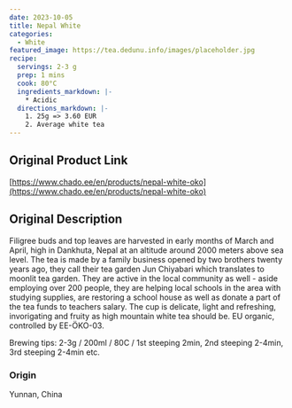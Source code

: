 ```yaml
---
date: 2023-10-05
title: Nepal White
categories:
  - White
featured_image: https://tea.dedunu.info/images/placeholder.jpg
recipe:
  servings: 2-3 g
  prep: 1 mins
  cook: 80°C
  ingredients_markdown: |-
    * Acidic
  directions_markdown: |-
    1. 25g => 3.60 EUR
    2. Average white tea
---
```


## Original Product Link

[https://www.chado.ee/en/products/nepal-white-oko](https://www.chado.ee/en/products/nepal-white-oko)

## Original Description

Filigree buds and top leaves are harvested in early months of March and April, high in Dankhuta, Nepal at an altitude around 2000 meters above sea level. The tea is made by a family business opened by two brothers twenty years ago, they call their tea garden Jun Chiyabari which translates to moonlit tea garden. They are active in the local community as well - aside employing over 200 people, they are helping local schools in the area with studying supplies, are restoring a school house as well as donate a part of the tea funds to teachers salary. The cup is delicate, light and refreshing, invorigating and fruity as high mountain white tea should be. EU organic, controlled by EE-ÖKO-03.

Brewing tips: 2-3g / 200ml / 80C / 1st steeping 2min, 2nd steeping 2-4min, 3rd steeping 2-4min etc.

### Origin

Yunnan, China
